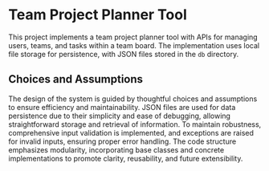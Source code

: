# Team Project Planner Tool

This project implements a team project planner tool with APIs for managing users, teams, and tasks within a team board. The implementation uses local file storage for persistence, with JSON files stored in the `db` directory.

## Choices and Assumptions
The design of the system is guided by thoughtful choices and assumptions to ensure efficiency and maintainability. JSON files are used for data persistence due to their simplicity and ease of debugging, allowing straightforward storage and retrieval of information. To maintain robustness, comprehensive input validation is implemented, and exceptions are raised for invalid inputs, ensuring proper error handling. The code structure emphasizes modularity, incorporating base classes and concrete implementations to promote clarity, reusability, and future extensibility.